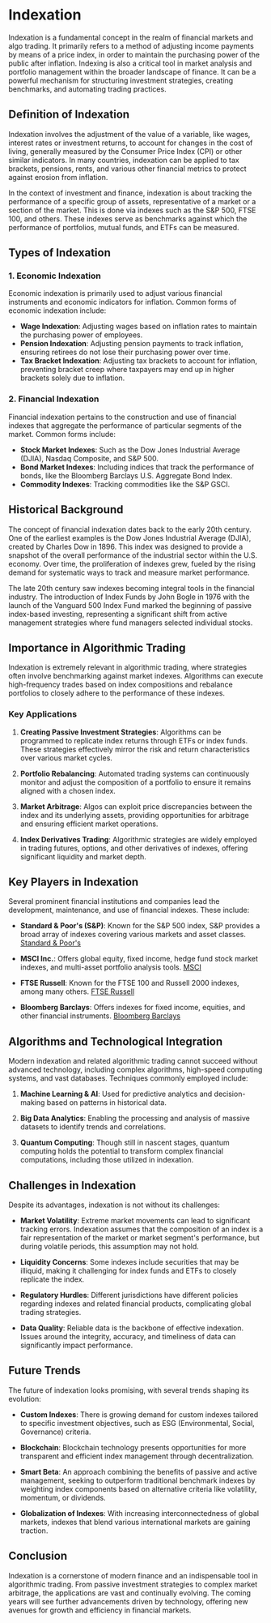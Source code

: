 # Indexation

Indexation is a fundamental concept in the realm of financial markets and algo trading. It primarily refers to a method of adjusting income payments by means of a price index, in order to maintain the purchasing power of the public after inflation. Indexing is also a critical tool in market analysis and portfolio management within the broader landscape of finance. It can be a powerful mechanism for structuring investment strategies, creating benchmarks, and automating trading practices.

## Definition of Indexation

Indexation involves the adjustment of the value of a variable, like wages, interest rates or investment returns, to account for changes in the cost of living, generally measured by the Consumer Price Index (CPI) or other similar indicators. In many countries, indexation can be applied to tax brackets, pensions, rents, and various other financial metrics to protect against erosion from inflation.

In the context of investment and finance, indexation is about tracking the performance of a specific group of assets, representative of a market or a section of the market. This is done via indexes such as the S&P 500, FTSE 100, and others. These indexes serve as benchmarks against which the performance of portfolios, mutual funds, and ETFs can be measured.

## Types of Indexation

### 1. Economic Indexation
Economic indexation is primarily used to adjust various financial instruments and economic indicators for inflation. Common forms of economic indexation include:

- **Wage Indexation**: Adjusting wages based on inflation rates to maintain the purchasing power of employees.
- **Pension Indexation**: Adjusting pension payments to track inflation, ensuring retirees do not lose their purchasing power over time.
- **Tax Bracket Indexation**: Adjusting tax brackets to account for inflation, preventing bracket creep where taxpayers may end up in higher brackets solely due to inflation.

### 2. Financial Indexation
Financial indexation pertains to the construction and use of financial indexes that aggregate the performance of particular segments of the market. Common forms include:

- **Stock Market Indexes**: Such as the Dow Jones Industrial Average (DJIA), Nasdaq Composite, and S&P 500.
- **Bond Market Indexes**: Including indices that track the performance of bonds, like the Bloomberg Barclays U.S. Aggregate Bond Index.
- **Commodity Indexes**: Tracking commodities like the S&P GSCI.

## Historical Background

The concept of financial indexation dates back to the early 20th century. One of the earliest examples is the Dow Jones Industrial Average (DJIA), created by Charles Dow in 1896. This index was designed to provide a snapshot of the overall performance of the industrial sector within the U.S. economy. Over time, the proliferation of indexes grew, fueled by the rising demand for systematic ways to track and measure market performance.

The late 20th century saw indexes becoming integral tools in the financial industry. The introduction of Index Funds by John Bogle in 1976 with the launch of the Vanguard 500 Index Fund marked the beginning of passive index-based investing, representing a significant shift from active management strategies where fund managers selected individual stocks.

## Importance in Algorithmic Trading

Indexation is extremely relevant in algorithmic trading, where strategies often involve benchmarking against market indexes. Algorithms can execute high-frequency trades based on index compositions and rebalance portfolios to closely adhere to the performance of these indexes.

### Key Applications

1. **Creating Passive Investment Strategies**: Algorithms can be programmed to replicate index returns through ETFs or index funds. These strategies effectively mirror the risk and return characteristics over various market cycles.

2. **Portfolio Rebalancing**: Automated trading systems can continuously monitor and adjust the composition of a portfolio to ensure it remains aligned with a chosen index.

3. **Market Arbitrage**: Algos can exploit price discrepancies between the index and its underlying assets, providing opportunities for arbitrage and ensuring efficient market operations.

4. **Index Derivatives Trading**: Algorithmic strategies are widely employed in trading futures, options, and other derivatives of indexes, offering significant liquidity and market depth.

## Key Players in Indexation

Several prominent financial institutions and companies lead the development, maintenance, and use of financial indexes. These include:

- **Standard & Poor's (S&P)**: Known for the S&P 500 index, S&P provides a broad array of indexes covering various markets and asset classes. [Standard & Poor's](https://www.spglobal.com/spdji/en/)

- **MSCI Inc.**: Offers global equity, fixed income, hedge fund stock market indexes, and multi-asset portfolio analysis tools. [MSCI](https://www.msci.com)

- **FTSE Russell**: Known for the FTSE 100 and Russell 2000 indexes, among many others. [FTSE Russell](https://www.ftserussell.com)

- **Bloomberg Barclays**: Offers indexes for fixed income, equities, and other financial instruments. [Bloomberg Barclays](https://www.bloomberg.com/professional/product/indices/)

## Algorithms and Technological Integration

Modern indexation and related algorithmic trading cannot succeed without advanced technology, including complex algorithms, high-speed computing systems, and vast databases. Techniques commonly employed include:

1. **Machine Learning & AI**: Used for predictive analytics and decision-making based on patterns in historical data.
   
2. **Big Data Analytics**: Enabling the processing and analysis of massive datasets to identify trends and correlations.
   
3. **Quantum Computing**: Though still in nascent stages, quantum computing holds the potential to transform complex financial computations, including those utilized in indexation.

## Challenges in Indexation

Despite its advantages, indexation is not without its challenges:

- **Market Volatility**: Extreme market movements can lead to significant tracking errors. Indexation assumes that the composition of an index is a fair representation of the market or market segment's performance, but during volatile periods, this assumption may not hold.

- **Liquidity Concerns**: Some indexes include securities that may be illiquid, making it challenging for index funds and ETFs to closely replicate the index.

- **Regulatory Hurdles**: Different jurisdictions have different policies regarding indexes and related financial products, complicating global trading strategies.

- **Data Quality**: Reliable data is the backbone of effective indexation. Issues around the integrity, accuracy, and timeliness of data can significantly impact performance.

## Future Trends

The future of indexation looks promising, with several trends shaping its evolution:

- **Custom Indexes**: There is growing demand for custom indexes tailored to specific investment objectives, such as ESG (Environmental, Social, Governance) criteria.

- **Blockchain**: Blockchain technology presents opportunities for more transparent and efficient index management through decentralization.

- **Smart Beta**: An approach combining the benefits of passive and active management, seeking to outperform traditional benchmark indexes by weighting index components based on alternative criteria like volatility, momentum, or dividends.

- **Globalization of Indexes**: With increasing interconnectedness of global markets, indexes that blend various international markets are gaining traction.

## Conclusion

Indexation is a cornerstone of modern finance and an indispensable tool in algorithmic trading. From passive investment strategies to complex market arbitrage, the applications are vast and continually evolving. The coming years will see further advancements driven by technology, offering new avenues for growth and efficiency in financial markets.
